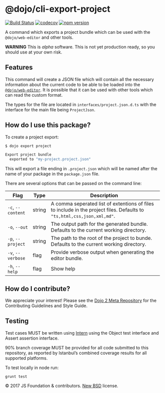 # @dojo/cli-export-project

[![Build Status](https://travis-ci.org/dojo/cli-export-project.svg?branch=master)](https://travis-ci.org/dojo/cli-export-project)
[![codecov](https://codecov.io/gh/dojo/cli-export-project/branch/master/graph/badge.svg)](https://codecov.io/gh/dojo/cli-export-project)
[![npm version](https://badge.fury.io/js/dojo-cli-export-project.svg)](http://badge.fury.io/js/dojo-cli-export-project)

A command which exports a project bundle which can be used with the `@dojo/web-editor` and other tools.

**WARNING** This is _alpha_ software. This is not yet production ready, so you should use at your own risk.

## Features

This command will create a JSON file which will contain all the necessary information about the current code to be
able to be loaded into the [`@dojo/web-editor`](https://github.com/dojo/web-editor).  It is possible that it can be used with
other tools which can read the custom format.

The types for the file are located in `interfaces/project.json.d.ts` with the interface for the main file being `ProjectJson`.

## How do I use this package?

To create a project export:

```sh
$ dojo export project

Export project bundle
  exported to "my-project.project.json"
```

This will export a file ending in `.project.json` which will be named after the name of your package in the `package.json` file.

There are several options that can be passed on the command line:

|Flag|Type|Description|
|----|----|-----------|
|`-c`, `--content`|string|A comma seperated list of extentions of files to include in the project files.  Defaults to `"ts,html,css,json,xml,md"`.|
|`-o`, `--out`|string|The output path for the generated bundle.  Defaults to the current working directory.|
|`-p`, `--project`|string|The path to the root of the project to bunde.  Defaults to the current working directory.|
|`-v`, `--verbose`|flag|Provide verbose output when generating the editor bundle.|
|`-h`, `--help`|flag|Show help|

## How do I contribute?

We appreciate your interest!  Please see the [Dojo 2 Meta Repository](https://github.com/dojo/meta#readme) for the
Contributing Guidelines and Style Guide.

## Testing

Test cases MUST be written using [Intern](https://theintern.github.io) using the Object test interface and Assert assertion interface.

90% branch coverage MUST be provided for all code submitted to this repository, as reported by Istanbul’s combined coverage results for all supported platforms.

To test locally in node run:

`grunt test`

<!-- ## Licensing information -->

© 2017 JS Foundation & contributors. [New BSD](LICENSE) license.

